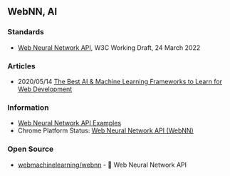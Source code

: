 ## WebNN, AI


### Standards
- [Web Neural Network API](https://www.w3.org/TR/webnn/), W3C Working Draft, 24 March 2022


### Articles
- 2020/05/14 [The Best AI & Machine Learning Frameworks to Learn for Web Development](https://www.freecodecamp.org/news/best-ai-machine-learning-frameworks-for-web-development/)


### Information
- [Web Neural Network API Examples](https://intel.github.io/webml-polyfill/examples/)
- Chrome Platform Status: [Web Neural Network API (WebNN)](https://chromestatus.com/feature/5738583487938560)



### Open Source
- [webmachinelearning/webnn](https://github.com/webmachinelearning/webnn) - 🧠 Web Neural Network API






